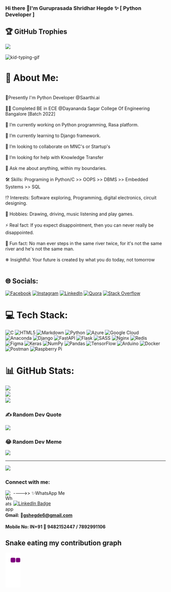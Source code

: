 ### Hi there 👋I'm Guruprasada Shridhar Hegde ✨ [ Python Developer ]
## 🏆 GitHub Trophies
![](https://github-profile-trophy.vercel.app/?username=GuruprasadaShridharHegde&theme=radical&no-frame=false&no-bg=false&margin-w=4)

![kid-typing-gif](https://user-images.githubusercontent.com/85961223/147409984-eca97ac6-0182-48fc-895c-5feda1a819f1.gif)  

# 💫 About Me:
<br>🌱Presently I'm Python Developer @Saarthi.ai<br><br>👨‍🎓 Completed BE in ECE @Dayananda Sagar College Of Engineering Bangalore [Batch 2022]<br><br>🔭 I’m currently working on Python programming, Rasa platform.<br><br>🌱 I’m currently learning to Django framework.<br><br>👯 I’m looking to collaborate on MNC's or Startup's<br><br>🤔 I’m looking for help with Knowledge Transfer<br><br>💬 Ask me about anything, within my boundaries.<br><br>🛠 Skills: Programing in Python/C >> OOPS >> DBMS >> Embedded Systems >> SQL<br><br>⁉️ Interests: Software exploring, Programming, digital electronics, circuit designing.<br><br>📍 Hobbies: Drawing, driving, music listening and play games.<br><br>⚡ Real fact: If you expect disappointment, then you can never really be disappointed.<br><br>🎉 Fun fact: No man ever steps in the same river twice, for it's not the same river and he's not the same man.<br><br>❄ Insightful: Your future is created by what you do today, not tomorrow<br><br>


## 🌐 Socials:
[![Facebook](https://img.shields.io/badge/Facebook-%231877F2.svg?logo=Facebook&logoColor=white)](https://facebook.com/https://www.facebook.com/profile.php?id=100083385574254) [![Instagram](https://img.shields.io/badge/Instagram-%23E4405F.svg?logo=Instagram&logoColor=white)](https://instagram.com/https://www.instagram.com/guruprasada_s_hegde/) [![LinkedIn](https://img.shields.io/badge/LinkedIn-%230077B5.svg?logo=linkedin&logoColor=white)](https://linkedin.com/in/https://www.linkedin.com/in/guruprasadashridharhegde/) [![Quora](https://img.shields.io/badge/Quora-%23B92B27.svg?logo=Quora&logoColor=white)](https://quora.com/profile/https://www.quora.com/profile/Guruprasada-Shridhar-Hegde-1DS19EC414) [![Stack Overflow](https://img.shields.io/badge/-Stackoverflow-FE7A16?logo=stack-overflow&logoColor=white)](https://stackoverflow.com/users/19766956) 

# 💻 Tech Stack:
![C](https://img.shields.io/badge/c-%2300599C.svg?style=for-the-badge&logo=c&logoColor=white) ![HTML5](https://img.shields.io/badge/html5-%23E34F26.svg?style=for-the-badge&logo=html5&logoColor=white) ![Markdown](https://img.shields.io/badge/markdown-%23000000.svg?style=for-the-badge&logo=markdown&logoColor=white) ![Python](https://img.shields.io/badge/python-3670A0?style=for-the-badge&logo=python&logoColor=ffdd54) ![Azure](https://img.shields.io/badge/azure-%230072C6.svg?style=for-the-badge&logo=azure-devops&logoColor=white) ![Google Cloud](https://img.shields.io/badge/Google%20Cloud-%234285F4.svg?style=for-the-badge&logo=google-cloud&logoColor=white) ![Anaconda](https://img.shields.io/badge/Anaconda-%2344A833.svg?style=for-the-badge&logo=anaconda&logoColor=white) ![Django](https://img.shields.io/badge/django-%23092E20.svg?style=for-the-badge&logo=django&logoColor=white) ![FastAPI](https://img.shields.io/badge/FastAPI-005571?style=for-the-badge&logo=fastapi) ![Flask](https://img.shields.io/badge/flask-%23000.svg?style=for-the-badge&logo=flask&logoColor=white) ![SASS](https://img.shields.io/badge/SASS-hotpink.svg?style=for-the-badge&logo=SASS&logoColor=white) ![Nginx](https://img.shields.io/badge/nginx-%23009639.svg?style=for-the-badge&logo=nginx&logoColor=white) ![Redis](https://img.shields.io/badge/redis-%23DD0031.svg?style=for-the-badge&logo=redis&logoColor=white) 	![Figma](https://img.shields.io/badge/figma-%23F24E1E.svg?style=for-the-badge&logo=figma&logoColor=white) ![Keras](https://img.shields.io/badge/Keras-%23D00000.svg?style=for-the-badge&logo=Keras&logoColor=white) ![NumPy](https://img.shields.io/badge/numpy-%23013243.svg?style=for-the-badge&logo=numpy&logoColor=white) ![Pandas](https://img.shields.io/badge/pandas-%23150458.svg?style=for-the-badge&logo=pandas&logoColor=white) ![TensorFlow](https://img.shields.io/badge/TensorFlow-%23FF6F00.svg?style=for-the-badge&logo=TensorFlow&logoColor=white) ![Arduino](https://img.shields.io/badge/-Arduino-00979D?style=for-the-badge&logo=Arduino&logoColor=white) ![Docker](https://img.shields.io/badge/docker-%230db7ed.svg?style=for-the-badge&logo=docker&logoColor=white) ![Postman](https://img.shields.io/badge/Postman-FF6C37?style=for-the-badge&logo=postman&logoColor=white) ![Raspberry Pi](https://img.shields.io/badge/-RaspberryPi-C51A4A?style=for-the-badge&logo=Raspberry-Pi)
# 📊 GitHub Stats:
![](https://github-readme-stats.vercel.app/api?username=GuruprasadaShridharHegde&theme=highcontrast&hide_border=false&include_all_commits=false&count_private=false)<br/>
![](https://github-readme-streak-stats.herokuapp.com/?user=GuruprasadaShridharHegde&theme=highcontrast&hide_border=false)<br/>
![](https://github-readme-stats.vercel.app/api/top-langs/?username=GuruprasadaShridharHegde&theme=highcontrast&hide_border=false&include_all_commits=false&count_private=false&layout=compact)



### ✍️ Random Dev Quote
![](https://quotes-github-readme.vercel.app/api?type=horizontal&theme=radical)

### 😂 Random Dev Meme
<img src="https://random-memer.herokuapp.com/" width="512px"/>

---
[![](https://visitcount.itsvg.in/api?id=GuruprasadaShridharHegde&icon=5&color=1)](https://visitcount.itsvg.in)
 
   <!-- Connect with me -->
   <h3 align="left">Connect with me:</h3>
   <p align="left">
  <a  href="https://api.whatsapp.com/send?phone=919482152447"> <img align="left" alt="Whatsapp" width="25px" src="https://cdn.jsdelivr.net/npm/simple-icons@v3/icons/whatsapp.svg" /> </a>
---->> ✨WhatsApp Me  
    
 [![LinkedIn Badge](https://img.shields.io/badge/LinkedIn-Profile-informational?style=flat&logo=linkedin&logoColor=white&color=0D76A8)](https://www.linkedin.com/in/guruprasadashridharhegde/)   
#### Gmail: 📧gshegde6@gmail.com 
#### Mobile No: IN+91 📲 9482152447 / 7892991106 
    
## Snake eating my contribution graph
![snake gif](https://github.com/GuruprasadaShridharHegde/GuruprasadaShridharHegde/blob/output/github-contribution-grid-snake.gif)
    

 
